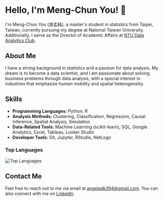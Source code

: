 # Hello, I'm Meng-Chun You! 👋

I'm Meng-Chun You (游孟純), a master's student in statistics from Taipei, Taiwan, currently pursuing my degree at National Taiwan University. Additionally, I serve as the Director of Academic Affairs at [NTU Data Analytics Club](https://ntudac.com/).

## About Me

I have a strong background in statistics and a passion for data analysis. My dream is to become a data scientist, and I am passionate about solving business problems through data analysis, with a special interest in industries that emphasize human mobility and spatial heterogeneity.

## Skills

- **Programming Languages:** Python, R
- **Analysis Methods:** Clustering, Classification, Regression, Causal Inference, Spatial Analysis, Simulation
- **Data-Related Tools:** Machine Learning (scikit-learn), SQL, Google Analytics, Excel, Tableau, Looker Studio
- **Developer Tools:** Git, Jupyter, RStudio, NetLogo

### Top Languages
![Top Languages](https://github-readme-stats.vercel.app/api/top-langs/?username=MengChunYou&layout=compact&show_icons=true&include_all_commits=true&border_radius=15&hide_border=true&langs_count=8&hide=jupyter%20notebook)

## Contact Me

Feel free to reach out to me via email at [angeladk394@gmail.com](angeladk394@gmail.com). You can also connect with me on [LinkedIn](https://www.linkedin.com/in/meng-chun-you).
